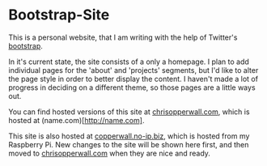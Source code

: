 # Bootstrap-Site

This is a personal website, that I am writing with the help of Twitter's [bootstrap](http://github.com/twitter/bootstrap).

In it's current state, the site consists of a only a homepage. I plan to add individual pages for the 'about' and 'projects' segments, but I'd like to alter the page style in order to better display the content. I haven't made a lot of progress in deciding on a different theme, so those pages are a little ways out.

You can find hosted versions of this site at [chrisopperwall.com](http://chrisopperwall.com), which is hosted at (name.com)[http://name.com].

This site is also hosted at [copperwall.no-ip.biz](http://copperwall.no-ip.biz), which is hosted from my Raspberry Pi. New changes to the site will be shown here first, and then moved to [chrisopperwall.com](http://chrisopperwall.com) when they are nice and ready.
